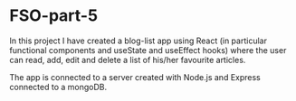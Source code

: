# FSO-part-5
In this project I have created a blog-list app using React (in particular functional components and useState and useEffect hooks) where the user can read, add, edit and delete a list of his/her favourite articles.

The app is connected to a server created with Node.js and Express connected to a mongoDB.